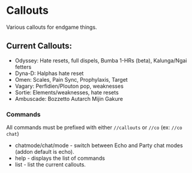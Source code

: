 # Callouts

Various callouts for endgame things.

## Current Callouts:
- Odyssey: Hate resets, full dispels, Bumba 1-HRs (beta), Kalunga/Ngai fetters
- Dyna-D: Halphas hate reset
- Omen: Scales, Pain Sync, Prophylaxis, Target
- Vagary: Perfidien/Plouton pop, weaknesses
- Sortie: Elements/weaknesses, hate resets
- Ambuscade: Bozzetto Autarch Mijin Gakure

### Commands
All commands must be prefixed with either `//callouts` or `//co` (ex: `//co chat`)
- chatmode/chat/mode - switch between Echo and Party chat modes (addon default is echo).
- help - displays the list of commands
- list - list the current callouts.

